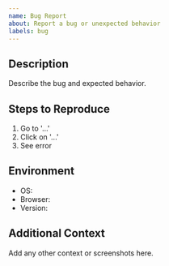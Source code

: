 ```yaml
---
name: Bug Report
about: Report a bug or unexpected behavior
labels: bug
---
```


## Description

Describe the bug and expected behavior.

## Steps to Reproduce
1. Go to '...'
2. Click on '...'
3. See error

## Environment
- OS:
- Browser:
- Version:

## Additional Context

Add any other context or screenshots here. 